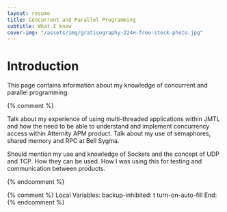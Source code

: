 ```yaml
---
layout: resume
title: Concurrent and Parallel Programming
subtitle: What I know
cover-img: "/assets/img/gratisography-224H-free-stock-photo.jpg"
---
```


# Introduction

This page contains information about my knowledge of concurrent and parallel programming.

{% comment %}

Talk about my experience of using multi-threaded applications within JMTL and how the need
to be able to understand and implement concurrency access within Atternity APM product.
Talk about my use of semaphores, shared memory and RPC at Bell Sygma.


Should mention my use and knowledge of Sockets and the concept of UDP and TCP.  How they
can be used.  How I was using this for testing and communication between products.

{% endcomment %}

{% comment %}
Local Variables:
backup-inhibited: t
turn-on-auto-fill
End:
{% endcomment %}
